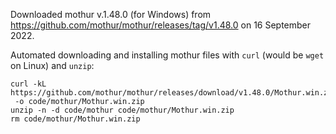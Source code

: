 Downloaded mothur v.1.48.0 (for Windows) from https://github.com/mothur/mothur/releases/tag/v1.48.0 on 16 September 2022.

Automated downloading and installing mothur files with `curl` (would be `wget`
on Linux) and `unzip`:
```
curl -kL https://github.com/mothur/mothur/releases/download/v1.48.0/Mothur.win.zip
 -o code/mothur/Mothur.win.zip
unzip -n -d code/mothur code/mothur/Mothur.win.zip
rm code/mothur/Mothur.win.zip
```
